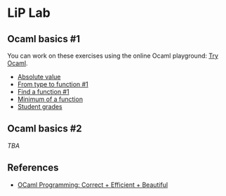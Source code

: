 # LiP Lab

## Ocaml basics #1

You can work on these exercises using the online Ocaml playground: [Try Ocaml](https://try.ocamlpro.com/).

- [Absolute value](ocaml-basics/absolute-value/)
- [From type to function #1](ocaml-basics/fun-of-type-1/)
- [Find a function #1](ocaml-basics/find-fun-1/)
- [Minimum of a function](ocaml-basics/minfun)
- [Student grades](ocaml-basics/cumlaude)


## Ocaml basics #2

*TBA*

## References

- [OCaml Programming: Correct + Efficient + Beautiful](https://cs3110.github.io/textbook/cover.html)
